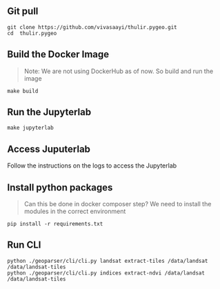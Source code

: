 ## Git pull

```
git clone https://github.com/vivasaayi/thulir.pygeo.git
cd  thulir.pygeo
```


## Build the Docker Image
> Note: We are not using DockerHub as of now. So build and run the image

```shell
make build
```

## Run the Jupyterlab

```shell
make jupyterlab 
```

## Access Juputerlab

Follow the instructions on the logs to access the Jupyterlab

## Install python packages

> Can this be done in docker composer step? We need to install the modules in the correct environment

```shell
pip install -r requirements.txt
```

## Run CLI

```shell
python ./geoparser/cli/cli.py landsat extract-tiles /data/landsat /data/landsat-tiles
python ./geoparser/cli/cli.py indices extract-ndvi /data/landsat /data/landsat-tiles
```